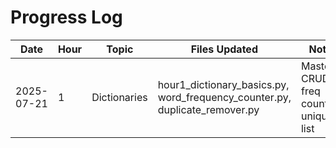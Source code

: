 # Progress Log

| Date       | Hour | Topic        | Files Updated                                                               | Notes                                  |
|------------|------|--------------|-----------------------------------------------------------------------------|----------------------------------------|
| 2025-07-21 |   1  | Dictionaries | hour1_dictionary_basics.py, word_frequency_counter.py, duplicate_remover.py | Mastered CRUD, freq count, unique list |
